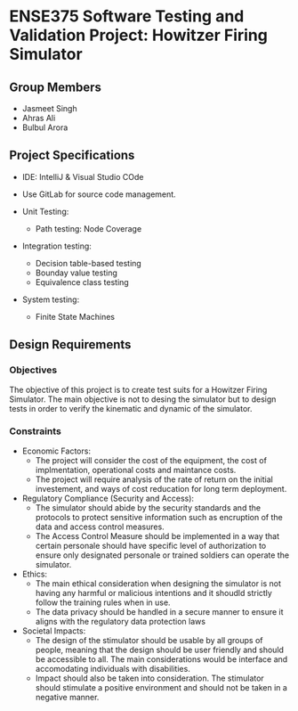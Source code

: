 # ENSE375 Software Testing and Validation Project: Howitzer Firing Simulator


## Group Members
- Jasmeet Singh
- Ahras Ali
- Bulbul Arora

## Project Specifications

- IDE: IntelliJ & Visual Studio COde
- Use GitLab for source code management.
- Unit Testing: 
   - Path testing: Node Coverage 

- Integration testing:
   - Decision table-based testing
   - Bounday value testing 
   - Equivalence class testing
   
- System testing:
   - Finite State Machines 

## Design Requirements

### Objectives
The objective of this project is to create test suits for a Howitzer Firing Simulator. The main objective is not to desing the simulator but to design tests in order to verify the kinematic and dynamic of the simulator.

### Constraints
- Economic Factors:
    - The project will consider the cost of the equipment, the cost of implmentation, operational costs and maintance costs.
    - The project will require analysis of the rate of return on the initial investement, and ways of cost reducation for 
      long term deployment.
- Regulatory Compliance (Security and Access):
    - The simulator should abide by the security standards and the protocols to protect sensitive information such as encruption of the data
      and access control measures.
    - The Access Control Measure should be implemented in a way that certain personale should have specific level of authorization to ensure
      only designated personale or trained soldiers can operate the simulator.
- Ethics:
    - The main ethical consideration when designing the simulator is not having any harmful or malicious intentions and it shoudld
      strictly follow the training rules when in use.
    - The data privacy should be handled in a secure manner to ensure it aligns with the regulatory data protection laws
- Societal Impacts:
    - The design of the stimulator should be usable by all groups of people, meaning that the design should be user friendly and 
      should be accessible to all. The main considerations would be interface and accomodating individuals with disabilities.
    - Impact should also be taken into consideration. The stimulator should stimulate a positive environment and should not be 
      taken in a negative manner.

